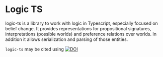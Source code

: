 # Logic TS

logic-ts is a library to work with logic in Typescript, especially focused on belief change. It provides representations for propositional signatures, interpretations (possible worlds) and preference relations over worlds. In addition it allows serialization and parsing of those entities.

`logic-ts` may be cited using [![DOI](https://zenodo.org/badge/365266184.svg)](https://zenodo.org/badge/latestdoi/365266184)